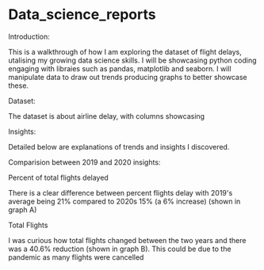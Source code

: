 # Data_science_reports
 
 Introduction:

This is a walkthrough of how I am exploring the dataset of flight delays, utalising my growing data science skills. I will be showcasing python coding engaging with libraies such as pandas, matplotlib and seaborn. I will manipulate data to draw out trends producing graphs to better showcase these.

 Dataset:

 The dataset is about airline delay, with columns showcasing

 Insights:

Detailed below are explanations of trends and insights I discovered. 

Comparision between 2019 and 2020 insights:

Percent of total flights delayed

There is a clear difference between percent flights delay with 2019's average being 21% compared to 2020s 15% (a 6% increase) (shown in graph A)

Total Flights
    
I was curious how total flights changed between the two years and there was a 40.6% reduction (shown in graph B). This could be due to the pandemic as many flights were cancelled

